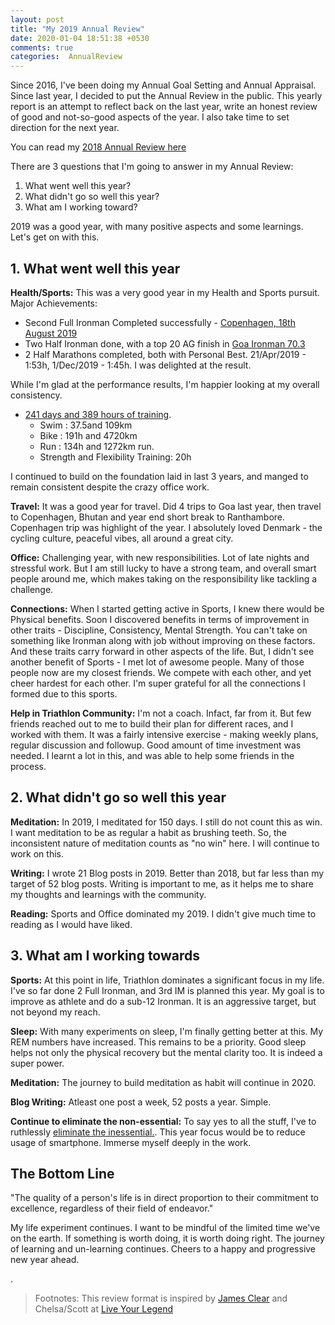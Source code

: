 ```yaml
---
layout: post
title: "My 2019 Annual Review"
date: 2020-01-04 18:51:38 +0530
comments: true
categories:  AnnualReview
---
```


Since 2016, I've been doing my Annual Goal Setting and Annual Appraisal. Since last year, I decided to put the Annual Review in the public.
This yearly report is an attempt to reflect back on the last year, write an honest review of good and not-so-good aspects of the year. I also take time to set direction for the next year.

You can read my [2018 Annual Review here](my-2018-annual-review.html)


There are 3 questions that I'm going to answer in my Annual Review:

1. What went well this year?
2. What didn't go so well this year?
3. What am I working toward?

2019 was a good year, with many positive aspects and some learnings. 
Let's get on with this.

<!--more-->

## 1. What went well this year
**Health/Sports:** This was a very good year in my Health and Sports pursuit. Major Achievements:

+ Second Full Ironman Completed successfully - [Copenhagen, 18th August 2019](https://rishisareen.com/ironman/race%20reports/ironman-copenhagen-aug-19-race-report.html)
+ Two Half Ironman done, with a top 20 AG finish in [Goa Ironman 70.3](https://rishisareen.com/ironman/race%20reports/ironman70-dot-3-goa-oct-19-race-report.html)
+ 2 Half Marathons completed, both with Personal Best. 21/Apr/2019 - 1:53h, 1/Dec/2019 - 1:45h. I was delighted at the result. 

While I'm glad at the performance results, I'm happier looking at my overall consistency. 

+ [241 days and 389 hours of training](https://www.instagram.com/p/B640ZALF36W/?utm_source=ig_web_copy_link).
  - Swim : 37.5and 109km
  - Bike : 191h and 4720km
  - Run : 134h and 1272km run.
  - Strength and Flexibility Training: 20h

I continued to build on the foundation laid in last 3 years, and manged to remain consistent despite the crazy office work. 


**Travel:** It was a good year for travel. Did 4 trips to Goa last year, then travel to Copenhagen, Bhutan and year end short break to Ranthambore. Copenhagen trip was highlight of the year. I absolutely loved Denmark - the cycling culture, peaceful vibes, all around a great city. 

**Office:** Challenging year, with new responsibilities. Lot of late nights and stressful work. But I am still lucky to have a strong team, and overall smart people around me, which makes taking on the responsibility like tackling a challenge. 

**Connections:** When I started getting active in Sports, I knew there would be Physical benefits. Soon I discovered benefits in terms of improvement in other traits -  Discipline, Consistency, Mental Strength. You can't take on something like Ironman along with job without improving on these factors. And these traits carry forward in other aspects of the life. But, I didn't see another benefit of Sports - I met lot of awesome people. Many of those people now are my closest friends. We compete with each other, and yet cheer hardest for each other. I'm super grateful for all the connections I formed due to this sports. 

**Help in Triathlon Community:** I'm not a coach. Infact, far from it. But few friends reached out to me to build their plan for different races, and I worked with them. It was a fairly intensive exercise - making weekly plans, regular discussion and followup. Good amount of time investment was needed. I learnt a lot in this, and was able to help some friends in the process. 

## 2. What didn't go so well this year
**Meditation:** In 2019, I meditated for 150 days. I still do not count this as win. I want meditation to be as regular a habit as brushing teeth. So, the inconsistent nature of meditation counts as "no win" here. I will continue to work on this.

**Writing:** I wrote 21 Blog posts in 2019. Better than 2018, but far less than my target of 52 blog posts. Writing is important to me, as it helps me to share my thoughts and learnings with the community. 

**Reading:** Sports and Office dominated my 2019. I didn't give much time to reading as I would have liked. 

## 3. What am I working towards

**Sports:** At this point in life, Triathlon dominates a significant focus in my life. I've so far done 2 Full Ironman, and 3rd IM is planned this year. My goal is to improve as athlete and do a sub-12 Ironman. It is an aggressive target, but not beyond my reach. 

**Sleep:** With many experiments on sleep, I'm finally getting better at this. My REM numbers have increased. This remains to be a priority. Good sleep helps not only the physical recovery but the mental clarity too. It is indeed a super power.

**Meditation:** The journey to build meditation as habit will continue in 2020. 

**Blog Writing:** Atleast one post a week, 52 posts a year. Simple.

**Continue to eliminate the non-essential:** To say yes to all the stuff, I've to ruthlessly [eliminate the inessential.](http://rishisareen.com/habits/my-not-to-do-list.html). This year focus would be to reduce usage of smartphone. Immerse myself deeply in the work.


## The Bottom Line
"The quality of a person's life is in direct proportion to their commitment to excellence, regardless of their field of endeavor."


My life experiment continues. I want to be mindful of the limited time we've on the earth. If something is worth doing, it is worth doing right. The journey of learning and un-learning continues.
Cheers to a happy and progressive new year ahead.

   
   
   
   
   
.

> Footnotes: This review format is inspired by [James Clear](https://jamesclear.com/2018-annual-review) and Chelsa/Scott at [Live Your Legend](https://liveyourlegend.net/my-2018-annual-reflection-review-and-2019-intention-setting/)
